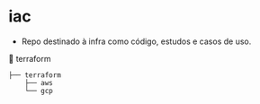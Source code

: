 # iac

* Repo destinado à infra como código, estudos e casos de uso.

:file_folder: terraform 

```
├── terraform 
    ├── aws
    └── gcp
```

